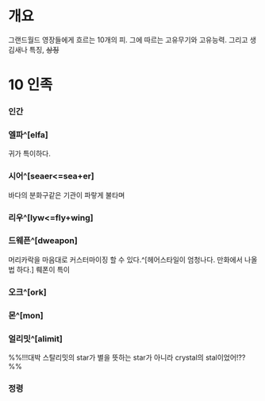 # 개요
그랜드월드 영장들에게 흐르는 10개의 피.
그에 따르는 고유무기와 고유능력.
그리고 생김새나 특징, ~~상징~~

# 10 인족
### 인간

### 엘파^[elfa]
귀가 특이하다.
### 시어^[seaer<=sea+er]
바다의 분화구같은 기관이 파랗게 불타며 
### 리우^[lyw<=fly+wing]
### 드웨픈^[dweapon]
머리카락을 마음대로 커스터마이징 할 수 있다.^[헤어스타일이 엄청나다. 만화에서 나올 법 하다.]
뤠폰이 특이
### 오크^[ork]
### 몬^[mon]
### 얼리밋^[alimit]
%%!!!대박 스탈리밋의 star가 별을 뜻하는 star가 아니라 crystal의 stal이었어!??%%
### 
### 
### 정령